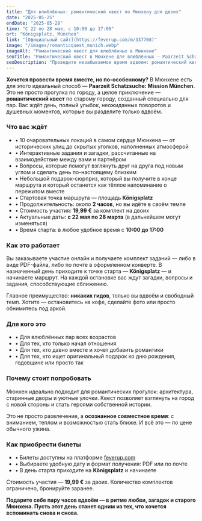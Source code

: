 ```yaml
---
title: "Для влюблённых: романтический квест по Мюнхену для двоих"
date: "2025-05-25"
endDate: "2025-05-28"
time: "С 22 по 28 мая, с 10:00 до 17:00"
ort: "Königsplatz, München"
link: "[Официальный сайт](https://feverup.com/m/337708)"
image: "/images/romanticquest_munich.webp"
imageAlt: "Романтический квест для влюблённых в Мюнхене"
seoTitle: "Романтический квест в Мюнхене для влюблённых — Paarzeit Schatzsuche"
seoDescription: "Проведите незабываемое время вдвоем: романтический квест по Мюнхену с загадками, подарками и атмосферой любви."
---
```


**Хочется провести время вместе, но по-особенному?** В Мюнхене есть для этого идеальный способ — **Paarzeit Schatzsuche: Mission München**. Это не просто прогулка по городу, а целое приключение — **романтический квест** по старому городу, созданный специально для пар. Вас ждёт день, полный улыбок, неожиданных поворотов и душевных моментов, которые вы разделите только вдвоём.

### Что вас ждёт

- • 10 очаровательных локаций в самом сердце Мюнхена — от исторических улиц до скрытых уголков, наполненных атмосферой
- • Интерактивные задания и загадки, рассчитанные на взаимодействие между вами и партнёром
- • Вопросы, которые помогут взглянуть друг на друга под новым углом и сделать день по-настоящему близким
- • Небольшой подарок-сюрприз, который вы получите в конце маршрута и который останется как тёплое напоминание о пережитом вместе
- • Стартовая точка маршрута — площадь **Königsplatz**
- • Продолжительность: около **2 часов**, но вы идёте в своём темпе
- • Стоимость участия: **19,99 €** за комплект на двоих
- • Актуальные даты: **с 22 мая по 28 марта** (в дальнейшем могут изменяться)
- • Время старта: в любое удобное время с **10:00 до 17:00**

### Как это работает

Вы заказываете участие онлайн и получаете комплект заданий — либо в виде PDF-файла, либо по почте в оформленном конверте. В назначенный день приходите к точке старта — **Königsplatz** — и начинаете маршрут. На каждой остановке вас ждут загадки, вопросы и задания, способствующие сближению.

Главное преимущество: **никаких гидов**, только вы вдвоём и свободный темп. Хотите — остановитесь на кофе, сделайте фото или просто обнимитесь под аркой.

### Для кого это

- • Для влюблённых пар всех возрастов
- • Для тех, кто только начал отношения
- • Для тех, кто давно вместе и хочет добавить романтики
- • Для тех, кто ищет оригинальный подарок ко дню рождения, годовщине или просто так

### Почему стоит попробовать

Мюнхен идеально подходит для романтических прогулок: архитектура, старинные дворы и уютные улочки. Квест позволяет взглянуть на город с новой стороны и стать героями собственной истории.

Это не просто развлечение, а **осознанное совместное время**: с вниманием, теплом и возможностью стать ближе. И всё это — по цене обычного ужина.

### Как приобрести билеты

- • Билеты доступны на платформе [feverup.com](https://feverup.com/m/337708)
- • Выбираете удобную дату и формат получения: PDF или по почте
- • В день старта приходите на **Königsplatz** и начинаете

Стоимость участия — **19,99 €** за двоих. Количество комплектов ограничено, бронируйте заранее.

**Подарите себе пару часов вдвоём — в ритме любви, загадок и старого Мюнхена. Пусть этот день станет одним из тех, что хочется вспоминать снова и снова.**
